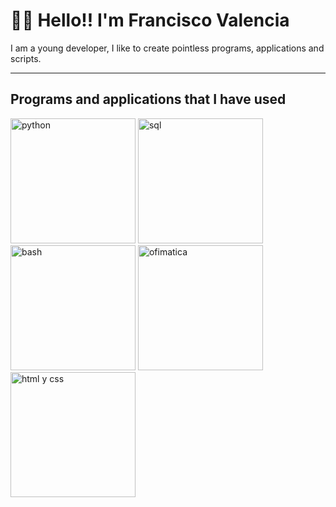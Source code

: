 # 🐻‍❄️ Hello!! I'm Francisco Valencia
I am a young developer, I like to create pointless programs, applications and scripts.

---

## Programs and applications that I have used
<p align="left">
    <a><img src="https://upload.wikimedia.org/wikipedia/commons/thumb/c/c3/Python-logo-notext.svg/1024px-Python-logo-notext.svg.png" alt="python" width="200" height="200"></a>
    <a><img src="https://1000marcas.net/wp-content/uploads/2020/11/MySQL-logo.png" alt="sql" height="200"></a>
    <a><img src="https://linube.com/blog/wp-content/uploads/bash-logo.png" alt="bash" width="200" height="200"></a>
    <a><img src="https://upload.wikimedia.org/wikipedia/commons/thumb/5/5f/Microsoft_Office_logo_%282019%E2%80%93present%29.svg/2048px-Microsoft_Office_logo_%282019%E2%80%93present%29.svg.png" alt="ofimatica" width="200" height="200"></a>
    <a><img src="https://upload.wikimedia.org/wikipedia/commons/thumb/1/10/CSS3_and_HTML5_logos_and_wordmarks.svg/2560px-CSS3_and_HTML5_logos_and_wordmarks.svg.png" alt="html y css" height="200"></a>
</p>
